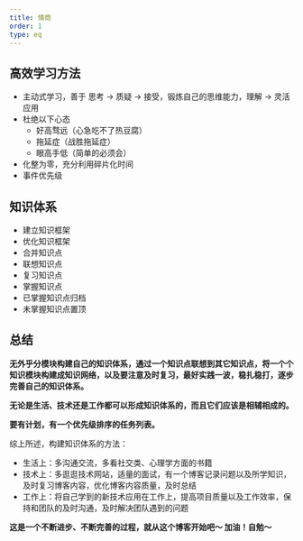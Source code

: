 ```yaml
---
title: 情商
order: 1
type: eq
---
```


## 高效学习方法

- 主动式学习，善于 思考 -> 质疑 -> 接受，锻炼自己的思维能力，理解 -> 灵活应用
- 杜绝以下心态
  - 好高骛远（心急吃不了热豆腐）
  - 拖延症（战胜拖延症）
  - 眼高手低（简单的必须会）
- 化整为零，充分利用碎片化时间
- 事件优先级

## 知识体系

- 建立知识框架
- 优化知识框架
- 合并知识点
- 联想知识点
- 复习知识点
- 掌握知识点
- 已掌握知识点归档
- 未掌握知识点置顶

## 总结

**无外乎分模块构建自己的知识体系，通过一个知识点联想到其它知识点，将一个个知识模块构建成知识网络，以及要注意及时复习，最好实践一波，稳扎稳打，逐步完善自己的知识体系。**

**无论是生活、技术还是工作都可以形成知识体系的，而且它们应该是相辅相成的。**

**要有计划，有一个优先级排序的任务列表。**

综上所述，构建知识体系的方法：
- 生活上：多沟通交流，多看社交类、心理学方面的书籍
- 技术上：多逛逛技术网站，适量的面试，有一个博客记录问题以及所学知识，及时复习博客内容，优化博客内容质量，及时总结
- 工作上：将自己学到的新技术应用在工作上，提高项目质量以及工作效率，保持和团队的及时沟通，及时解决团队遇到的问题

**这是一个不断进步、不断完善的过程，就从这个博客开始吧～ 加油！自勉～**


